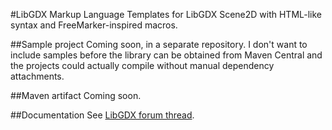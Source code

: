 #LibGDX Markup Language
Templates for LibGDX Scene2D with HTML-like syntax and FreeMarker-inspired macros.

##Sample project
Coming soon, in a separate repository. I don't want to include samples before the library can be obtained from Maven Central and the projects could actually compile without manual dependency attachments.

##Maven artifact
Coming soon.

##Documentation
See [LibGDX forum thread](http://www.badlogicgames.com/forum/viewtopic.php?f=17&t=18843).
